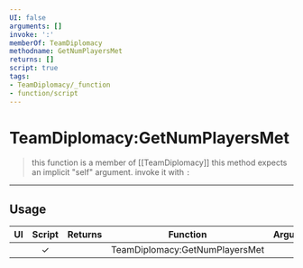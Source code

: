 ```yaml
---
UI: false
arguments: []
invoke: ':'
memberOf: TeamDiplomacy
methodname: GetNumPlayersMet
returns: []
script: true
tags:
- TeamDiplomacy/_function
- function/script
---
```

# TeamDiplomacy:GetNumPlayersMet
> this function is a member of [[TeamDiplomacy]]
> this method expects an implicit "self" argument. invoke it with `:`
-----
## Usage
|  UI | Script | Returns | Function | Arguments |
|:---:|:------:|-------:|:--------:|:---------|
| |✓||TeamDiplomacy:GetNumPlayersMet||

